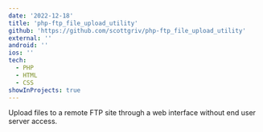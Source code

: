 ```yaml
---
date: '2022-12-18'
title: 'php-ftp_file_upload_utility'
github: 'https://github.com/scottgriv/php-ftp_file_upload_utility'
external: ''
android: ''
ios: ''
tech:
  - PHP
  - HTML
  - CSS
showInProjects: true
---
```


Upload files to a remote FTP site through a web interface without end user server access.
